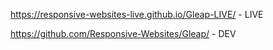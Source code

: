 

https://responsive-websites-live.github.io/Gleap-LIVE/ - LIVE

https://github.com/Responsive-Websites/Gleap/ - DEV
